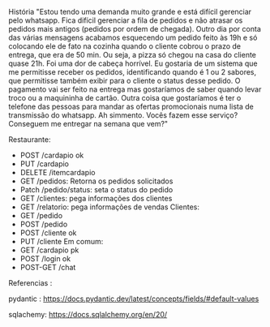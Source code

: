História
"Estou tendo uma demanda muito grande e está difícil gerenciar pelo whatsapp. Fica difícil gerenciar a fila de pedidos e não atrasar os pedidos mais antigos (pedidos por ordem de chegada). Outro dia por conta das várias mensagens acabamos esquecendo um pedido feito às 19h e só colocando ele de fato na cozinha quando o cliente cobrou o prazo de entrega, que era de 50 min. Ou seja, a pizza só chegou na casa do cliente quase 21h. Foi uma dor de cabeça horrível. Eu gostaria de um sistema que me permitisse receber os pedidos, identificando quando é 1 ou 2 sabores, que permitisse também exibir para o cliente o status desse pedido. O pagamento vai ser feito na entrega mas gostaríamos de saber quando levar troco ou a maquininha de cartão. Outra coisa que gostaríamos é ter o telefone das pessoas para mandar as ofertas promocionais numa lista de transmissão do whatsapp. Ah simmento. Vocês fazem esse serviço? Conseguem me entregar na semana que vem?"

Restaurante:
- POST /cardapio ok
- PUT /cardapio
- DELETE /itemcardapio
- GET /pedidos: Retorna os pedidos solicitados
- Patch /pedido/status: seta o status do pedido
- GET /clientes: pega informações dos clientes
- GET /relatorio: pega informações de vendas
Clientes:
- GET /pedido
- POST /pedido
- POST /cliente ok
- PUT /cliente
Em comum:
- GET /cardapio pk
- POST /login ok
- POST-GET /chat


Referencias :

pydantic : https://docs.pydantic.dev/latest/concepts/fields/#default-values

sqlachemy: https://docs.sqlalchemy.org/en/20/